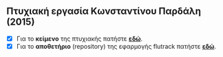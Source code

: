 ## Πτυχιακή εργασία Κωνσταντίνου Παρδάλη (2015)

- [x] Για το **κείμενο** της πτυχιακής πατήστε **[εδώ](pardalis.pdf)**.
- [x] Για το **αποθετήριο** (repository) της εφαρμογής flutrack πατήστε **[εδώ](https://github.com/flutrack/Flutrack.org_webapp_source_code)**.
